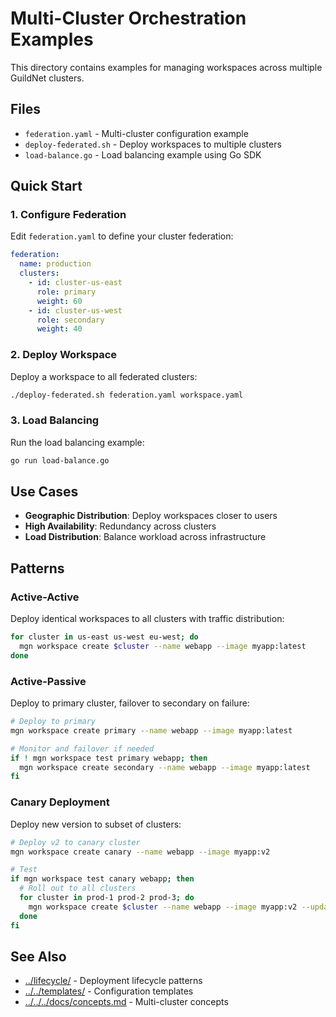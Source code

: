 # Multi-Cluster Orchestration Examples

This directory contains examples for managing workspaces across multiple GuildNet clusters.

## Files

- `federation.yaml` - Multi-cluster configuration example
- `deploy-federated.sh` - Deploy workspaces to multiple clusters
- `load-balance.go` - Load balancing example using Go SDK

## Quick Start

### 1. Configure Federation

Edit `federation.yaml` to define your cluster federation:

```yaml
federation:
  name: production
  clusters:
    - id: cluster-us-east
      role: primary
      weight: 60
    - id: cluster-us-west
      role: secondary
      weight: 40
```

### 2. Deploy Workspace

Deploy a workspace to all federated clusters:

```bash
./deploy-federated.sh federation.yaml workspace.yaml
```

### 3. Load Balancing

Run the load balancing example:

```bash
go run load-balance.go
```

## Use Cases

- **Geographic Distribution**: Deploy workspaces closer to users
- **High Availability**: Redundancy across clusters
- **Load Distribution**: Balance workload across infrastructure

## Patterns

### Active-Active

Deploy identical workspaces to all clusters with traffic distribution:

```bash
for cluster in us-east us-west eu-west; do
  mgn workspace create $cluster --name webapp --image myapp:latest
done
```

### Active-Passive

Deploy to primary cluster, failover to secondary on failure:

```bash
# Deploy to primary
mgn workspace create primary --name webapp --image myapp:latest

# Monitor and failover if needed
if ! mgn workspace test primary webapp; then
  mgn workspace create secondary --name webapp --image myapp:latest
fi
```

### Canary Deployment

Deploy new version to subset of clusters:

```bash
# Deploy v2 to canary cluster
mgn workspace create canary --name webapp --image myapp:v2

# Test
if mgn workspace test canary webapp; then
  # Roll out to all clusters
  for cluster in prod-1 prod-2 prod-3; do
    mgn workspace create $cluster --name webapp --image myapp:v2 --update
  done
fi
```

## See Also

- [../lifecycle/](../lifecycle/) - Deployment lifecycle patterns
- [../../templates/](../../templates/) - Configuration templates
- [../../../docs/concepts.md](../../../docs/concepts.md) - Multi-cluster concepts

